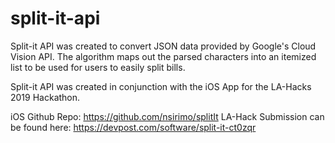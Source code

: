 # split-it-api
Split-it API was created to convert JSON data provided by Google's Cloud Vision API. The algorithm maps out the parsed characters into an itemized list to be used for users to easily split bills.

Split-it API was created in conjunction with the iOS App for the LA-Hacks 2019 Hackathon.

iOS Github Repo: https://github.com/nsirimo/splitIt
LA-Hack Submission can be found here: https://devpost.com/software/split-it-ct0zqr
